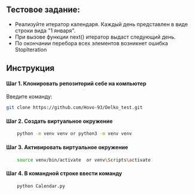 ## Тестовое задание:
- Реализуйте итератор календаря. Каждый день представлен в виде строки вида "1 января".
- При вызове функции next() итератор выдаст следующий день. 
- По окончании перебора всех элементов возникнет ошибка StopIteration

## Инструкция

#### Шаг 1. Клонировать репозиторий себе на компьютер
Введите команду:
```bash
git clone https://github.com/Hovo-93/Delko_test.git
```
#### Шаг 2. Создать виртуальное окружение
```bash
    python -m venv venv or python3 -m venv venv
```
#### Шаг 3. Активировать виртуальное окружение
```bash
    source venv/bin/activate  or venv\Scripts\activate

```

#### Шаг 4. В командной строке ввести команду
```bash
    python Calendar.py
```
